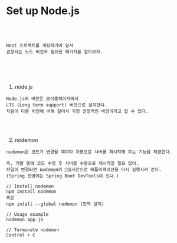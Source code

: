 # Set up Node.js

<br />
<br />

```
Nest 프로젝트를 세팅하기에 앞서
권장되는 노드 버전과 필요한 패키지를 알아보자.
```

<br />
<br />
<br />

1. node.js

```
Node.js의 버전은 공식홈페이지에서
LTS (Long term support) 버전으로 설치한다.
지원이 다른 버전에 비해 길어서 가장 안정적인 버전이라고 할 수 있다.
```

<br />
<br />

2. nodemon

```
nodemon은 코드가 변경될 때마다 자동으로 서버를 재시작해 주는 기능을 제공한다.

즉, 개발 중에 코드 수정 후 서버를 수동으로 재시작할 필요 없이,
파일이 변경되면 nodemon이 실시간으로 애플리케이션을 다시 실행시켜 준다.
(Spring 진영에는 Spring Boot DevTools이 있다.)
```

```npm
// Install nodemon
npm install nodemon
혹은
npm intall --global nodemon (전역 설치)

// Usage example
nodemon app.js

// Terminate nodemon
Control + C
```
